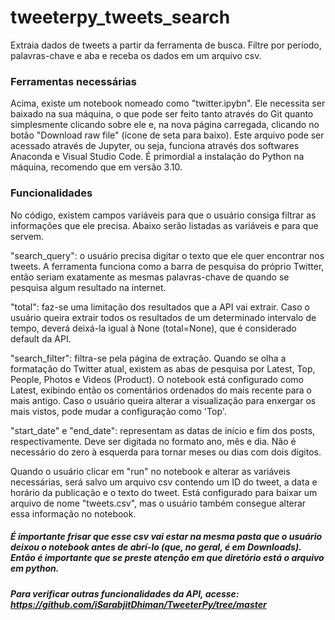 # tweeterpy_tweets_search
Extraia dados de tweets a partir da ferramenta de busca. Filtre por período, palavras-chave e aba e receba os dados em um arquivo csv.

### Ferramentas necessárias
Acima, existe um notebook nomeado como "twitter.ipybn". Ele necessita ser baixado na sua máquina, o que pode ser feito tanto através do Git quanto simplesmente clicando sobre ele e, na nova página carregada, clicando no botão "Download raw file" (ícone de seta para baixo). Este arquivo pode ser acessado através de Jupyter, ou seja, funciona através dos softwares Anaconda e Visual Studio Code. É primordial a instalação do Python na máquina, recomendo que em versão 3.10.

### Funcionalidades
No código, existem campos variáveis para que o usuário consiga filtrar as informações que ele precisa. Abaixo serão listadas as variáveis e para que servem.

"search_query": o usuário precisa digitar o texto que ele quer encontrar nos tweets. A ferramenta funciona como a barra de pesquisa do próprio Twitter, então seriam exatamente as mesmas palavras-chave de quando se pesquisa algum resultado na internet.

"total": faz-se uma limitação dos resultados que a API vai extrair. Caso o usuário queira extrair todos os resultados de um determinado intervalo de tempo, deverá deixá-la igual à None (total=None), que é considerado default da API.

"search_filter": filtra-se pela página de extração. Quando se olha a formatação do Twitter atual, existem as abas de pesquisa por Latest, Top, People, Photos e Videos (Product). O notebook está configurado como Latest, exibindo então os comentários ordenados do mais recente para o mais antigo. Caso o usuário queira alterar a visualização para enxergar os mais vistos, pode mudar a configuração como 'Top'.

"start_date" e "end_date": representam as datas de início e fim dos posts, respectivamente. Deve ser digitada no formato ano, mês e dia. Não é necessário do zero à esquerda para tornar meses ou dias com dois dígitos.

Quando o usuário clicar em "run" no notebook e alterar as variáveis necessárias, será salvo um arquivo csv contendo um ID do tweet, a data e horário da publicação e o texto do tweet. Está configurado para baixar um arquivo de nome "tweets.csv", mas o usuário também consegue alterar essa informação no notebook.

##### É importante frisar que esse csv vai estar na mesma pasta que o usuário deixou o notebook antes de abrí-lo (que, no geral, é em Downloads). Então é importante que se preste atenção em que diretório está o arquivo em python.

##### Para verificar outras funcionalidades da API, acesse: https://github.com/iSarabjitDhiman/TweeterPy/tree/master
